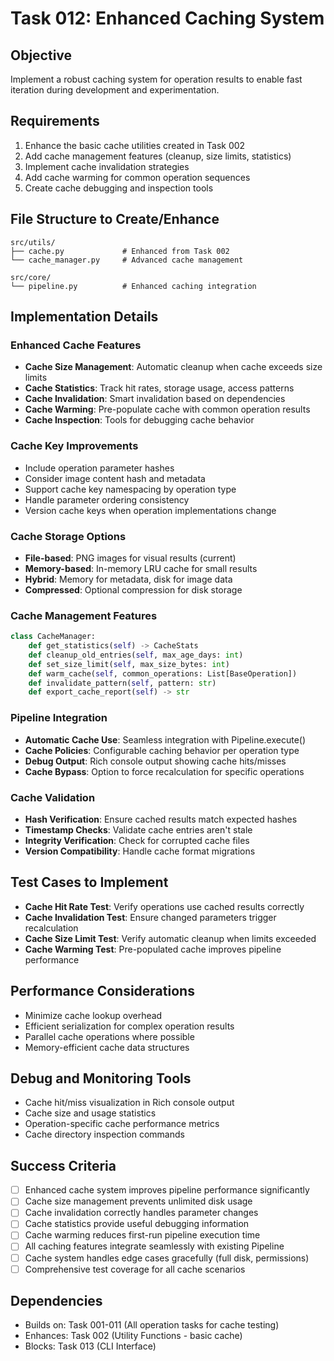 # Task 012: Enhanced Caching System

## Objective
Implement a robust caching system for operation results to enable fast iteration during development and experimentation.

## Requirements
1. Enhance the basic cache utilities created in Task 002
2. Add cache management features (cleanup, size limits, statistics)
3. Implement cache invalidation strategies
4. Add cache warming for common operation sequences
5. Create cache debugging and inspection tools

## File Structure to Create/Enhance
```
src/utils/
├── cache.py             # Enhanced from Task 002
└── cache_manager.py     # Advanced cache management

src/core/
└── pipeline.py          # Enhanced caching integration
```

## Implementation Details

### Enhanced Cache Features
- **Cache Size Management**: Automatic cleanup when cache exceeds size limits
- **Cache Statistics**: Track hit rates, storage usage, access patterns
- **Cache Invalidation**: Smart invalidation based on dependencies
- **Cache Warming**: Pre-populate cache with common operation results
- **Cache Inspection**: Tools for debugging cache behavior

### Cache Key Improvements
- Include operation parameter hashes
- Consider image content hash and metadata
- Support cache key namespacing by operation type
- Handle parameter ordering consistency
- Version cache keys when operation implementations change

### Cache Storage Options
- **File-based**: PNG images for visual results (current)
- **Memory-based**: In-memory LRU cache for small results
- **Hybrid**: Memory for metadata, disk for image data
- **Compressed**: Optional compression for disk storage

### Cache Management Features
```python
class CacheManager:
    def get_statistics(self) -> CacheStats
    def cleanup_old_entries(self, max_age_days: int)
    def set_size_limit(self, max_size_bytes: int)
    def warm_cache(self, common_operations: List[BaseOperation])
    def invalidate_pattern(self, pattern: str)
    def export_cache_report(self) -> str
```

### Pipeline Integration
- **Automatic Cache Use**: Seamless integration with Pipeline.execute()
- **Cache Policies**: Configurable caching behavior per operation type
- **Debug Output**: Rich console output showing cache hits/misses
- **Cache Bypass**: Option to force recalculation for specific operations

### Cache Validation
- **Hash Verification**: Ensure cached results match expected hashes
- **Timestamp Checks**: Validate cache entries aren't stale
- **Integrity Verification**: Check for corrupted cache files
- **Version Compatibility**: Handle cache format migrations

## Test Cases to Implement
- **Cache Hit Rate Test**: Verify operations use cached results correctly
- **Cache Invalidation Test**: Ensure changed parameters trigger recalculation
- **Cache Size Limit Test**: Verify automatic cleanup when limits exceeded
- **Cache Warming Test**: Pre-populated cache improves pipeline performance

## Performance Considerations
- Minimize cache lookup overhead
- Efficient serialization for complex operation results
- Parallel cache operations where possible
- Memory-efficient cache data structures

## Debug and Monitoring Tools
- Cache hit/miss visualization in Rich console output
- Cache size and usage statistics
- Operation-specific cache performance metrics
- Cache directory inspection commands

## Success Criteria
- [ ] Enhanced cache system improves pipeline performance significantly
- [ ] Cache size management prevents unlimited disk usage
- [ ] Cache invalidation correctly handles parameter changes
- [ ] Cache statistics provide useful debugging information
- [ ] Cache warming reduces first-run pipeline execution time
- [ ] All caching features integrate seamlessly with existing Pipeline
- [ ] Cache system handles edge cases gracefully (full disk, permissions)
- [ ] Comprehensive test coverage for all cache scenarios

## Dependencies
- Builds on: Task 001-011 (All operation tasks for cache testing)
- Enhances: Task 002 (Utility Functions - basic cache)
- Blocks: Task 013 (CLI Interface)

